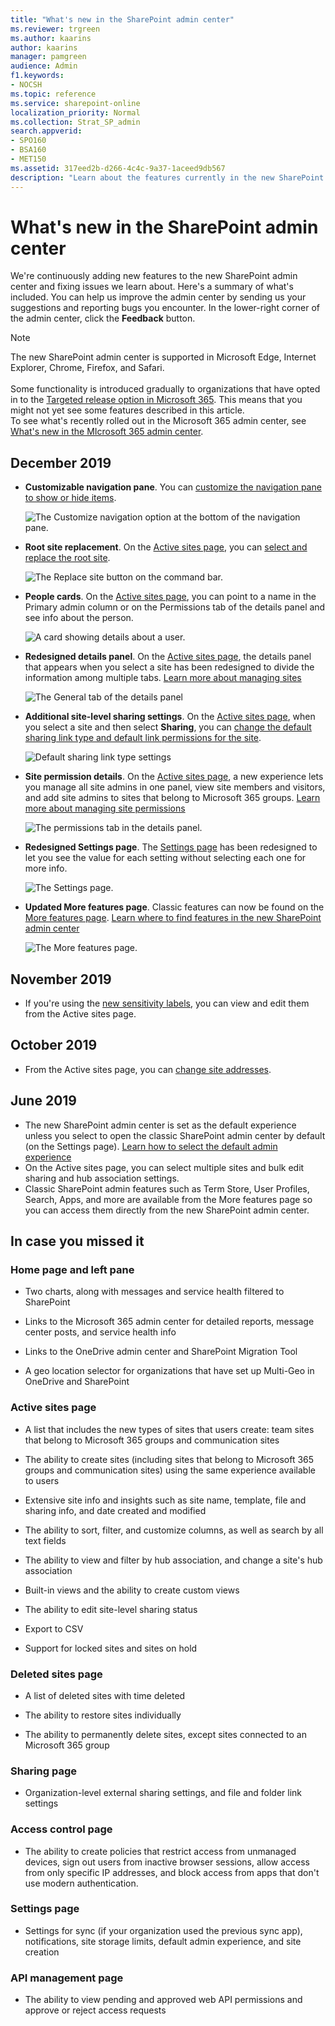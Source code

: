 ```yaml
---
title: "What's new in the SharePoint admin center"
ms.reviewer: trgreen
ms.author: kaarins
author: kaarins
manager: pamgreen
audience: Admin
f1.keywords:
- NOCSH
ms.topic: reference
ms.service: sharepoint-online
localization_priority: Normal
ms.collection: Strat_SP_admin
search.appverid:
- SPO160
- BSA160
- MET150
ms.assetid: 317eed2b-d266-4c4c-9a37-1aceed9db567
description: "Learn about the features currently in the new SharePoint admin center."
---
```


# What's new in the SharePoint admin center

We're continuously adding new features to the new SharePoint admin center and fixing issues we learn about. Here's a summary of what's included. You can help us improve the admin center by sending us your suggestions and reporting bugs you encounter. In the lower-right corner of the admin center, click the **Feedback** button.
  
> [!NOTE]
> The new SharePoint admin center is supported in Microsoft Edge, Internet Explorer, Chrome, Firefox, and Safari. <br><br>Some functionality is introduced gradually to organizations that have opted in to the [Targeted release option in Microsoft 365](/office365/admin/manage/release-options-in-office-365). This means that you might not yet see some features described in this article. <br>To see what's recently rolled out in the Microsoft 365 admin center, see [What's new in the MIcrosoft 365 admin center](/microsoft-365/admin/whats-new-in-preview).
  
## December 2019

- **Customizable navigation pane**. You can [customize the navigation pane to show or hide items](/sharepoint/get-started-new-admin-center#customize-the-navigation-pane).
    
    ![The Customize navigation option at the bottom of the navigation pane.](media/customize-navigation.png)

- **Root site replacement**. On the [Active sites page](https://admin.microsoft.com/sharepoint?page=siteManagement&modern=true), you can [select and replace the root site](modern-root-site.md). 

    ![The Replace site button on the command bar.](media/replace-site-button.png)

- **People cards**. On the [Active sites page](https://admin.microsoft.com/sharepoint?page=siteManagement&modern=true), you can point to a name in the Primary admin column or on the Permissions tab of the details panel and see info about the person. 

    ![A card showing details about a user.](media/people-card.png)

- **Redesigned details panel**. On the [Active sites page](https://admin.microsoft.com/sharepoint?page=siteManagement&modern=true), the details panel that appears when you select a site has been redesigned to divide the information among multiple tabs. [Learn more about managing sites](manage-sites-in-new-admin-center.md)

    ![The General tab of the details panel](media/d0ddbc56-328e-42fb-b143-3faa14799fac.PNG)

- **Additional site-level sharing settings**. On the [Active sites page](https://admin.microsoft.com/sharepoint?page=siteManagement&modern=true), when you select a site and then select **Sharing**, you can [change the default sharing link type and default link permissions for the site](change-external-sharing-site.md). 

    ![Default sharing link type settings](media/default-sharing-link-type-site.png)

- **Site permission details**. On the [Active sites page](https://admin.microsoft.com/sharepoint?page=siteManagement&modern=true), a new experience lets you manage all site admins in one panel, view site members and visitors, and add site admins to sites that belong to Microsoft 365 groups. [Learn more about managing site permissions](site-permissions.md) 

    ![The permissions tab in the details panel.](media/permissions-panel.png)

- **Redesigned Settings page**. The [Settings page](https://admin.microsoft.com/sharepoint?page=settings&modern=true) has been redesigned to let you see the value for each setting without selecting each one for more info.

    ![The Settings page.](media/settings-page.png)

- **Updated More features page**. Classic features can now be found on the [More features page](https://admin.microsoft.com/sharepoint?page=classicfeatures&modern=true). [Learn where to find features in the new SharePoint admin center](/sharepoint/get-started-new-admin-center#where-to-find-things-in-the-new-sharepoint-admin-center)

    ![The More features page.](media/more-features-page.png)

## November 2019

- If you're using the [new sensitivity labels](/microsoft-365/compliance/sensitivity-labels-teams-groups-sites), you can view and edit them from the Active sites page.

## October 2019

- From the Active sites page, you can [change site addresses](change-site-address.md).

## June 2019

- The new SharePoint admin center is set as the default experience unless you select to open the classic SharePoint admin center by default (on the Settings page). [Learn how to select the default admin experience](/sharepoint/get-started-new-admin-center#open-the-new-sharepoint-admin-center-by-default)
- On the Active sites page, you can select multiple sites and bulk edit sharing and hub association settings.
- Classic SharePoint admin features such as Term Store, User Profiles, Search, Apps, and more are available from the More features page so you can access them directly from the new SharePoint admin center.


## In case you missed it

### Home page and left pane
  
- Two charts, along with messages and service health filtered to SharePoint
    
- Links to the Microsoft 365 admin center for detailed reports, message center posts, and service health info
    
- Links to the OneDrive admin center and SharePoint Migration Tool
    
- A geo location selector for organizations that have set up Multi-Geo in OneDrive and SharePoint
    
### Active sites page
  
- A list that includes the new types of sites that users create: team sites that belong to Microsoft 365 groups and communication sites
    
- The ability to create sites (including sites that belong to Microsoft 365 groups and communication sites) using the same experience available to users
    
- Extensive site info and insights such as site name, template, file and sharing info, and date created and modified
    
- The ability to sort, filter, and customize columns, as well as search by all text fields

- The ability to view and filter by hub association, and change a site's hub association
    
- Built-in views and the ability to create custom views
    
- The ability to edit site-level sharing status
    
- Export to CSV
    
- Support for locked sites and sites on hold
    
### Deleted sites page
  
- A list of deleted sites with time deleted
    
- The ability to restore sites individually

- The ability to permanently delete sites, except sites connected to an Microsoft 365 group
    
### Sharing page
  
- Organization-level external sharing settings, and file and folder link settings

### Access control page
  
- The ability to create policies that restrict access from unmanaged devices, sign out users from inactive browser sessions, allow access from only specific IP addresses, and block access from apps that don't use modern authentication.

### Settings page
  
- Settings for sync (if your organization used the previous sync app), notifications, site storage limits, default admin experience, and site creation

### API management page
  
- The ability to view pending and approved web API permissions and approve or reject access requests
